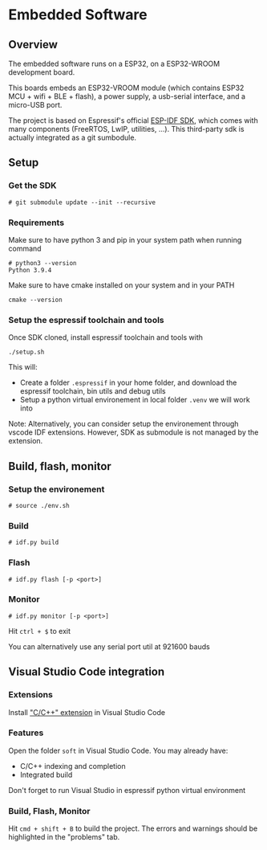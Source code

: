 # Embedded Software

## Overview

The embedded software runs on a ESP32, on a ESP32-WROOM development board.

This boards embeds an ESP32-VROOM module (which contains ESP32 MCU + wifi + BLE + flash), a power supply, a usb-serial interface, and a micro-USB port.

The project is based on Espressif's official [ESP-IDF SDK](https://github.com/espressif/esp-idf), which comes with many components (FreeRTOS, LwIP, utilities, ...). This third-party sdk is actually integrated as a git sumbodule.

## Setup

### Get the SDK

```
# git submodule update --init --recursive
```

### Requirements

Make sure to have python 3 and pip in your system path when running command
```
# python3 --version
Python 3.9.4
```

Make sure to have cmake installed on your system and in your PATH
```
cmake --version
```

### Setup the espressif toolchain and tools

Once SDK cloned, install espressif toolchain and tools with

```
./setup.sh
```

This will:
* Create a folder `.espressif` in your home folder, and download the espressif toolchain, bin utils and debug utils
* Setup a python virtual environement in local folder `.venv` we will work into

Note: Alternatively, you can consider setup the environement through vscode IDF extensions. However, SDK as submodule is not managed by the extension.

## Build, flash, monitor

### Setup the environement

```
# source ./env.sh
```

### Build

```
# idf.py build
```

### Flash

```
# idf.py flash [-p <port>]
```

### Monitor

```
# idf.py monitor [-p <port>]
```
Hit `ctrl + $` to exit

You can alternatively use any serial port util at 921600 bauds

## Visual Studio Code integration

### Extensions

Install ["C/C++" extension](https://marketplace.visualstudio.com/items?itemName=ms-vscode.cpptools-) in Visual Studio Code

### Features

Open the folder `soft` in Visual Studio Code. You may already have:
* C/C++ indexing and completion
* Integrated build

Don't forget to run Visual Studio in espressif python virtual environment

### Build, Flash, Monitor

Hit `cmd + shift + B` to build the project. The errors and warnings should be highlighted in the "problems" tab.
